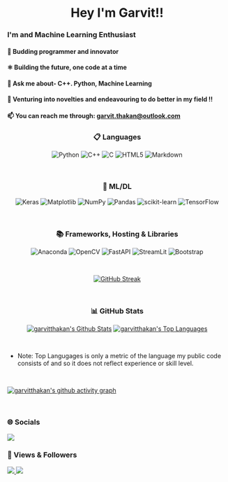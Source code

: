 <h1 align="center">Hey I'm Garvit!!</h1>
<h3>I'm and Machine Learning Enthusiast </h3>

<h4> 🧩 Budding programmer and innovator </h4> 
<h4> ⚛️ Building the future, one code at a time</h4>
<h4> 💬 Ask me about- C++. Python, Machine Learning</h4>
<h4> 🥅 Venturing into novelties and endeavouring to do better in my field !!</h4>
<!-- <h4> ♦ Optimistic</h4> -->

#### 📫 You can reach me through: garvit.thakan@outlook.com

<!-- ------------------------------------------------------------------------ -->

<h3 align="center"> 📋 Languages </h3>
<div align="center">
	
![Python](https://img.shields.io/badge/python-3670A0?style=for-the-badge&logo=python&logoColor=ffdd54)
![C++](https://img.shields.io/badge/c++-%2300599C.svg?style=for-the-badge&logo=c%2B%2B&logoColor=white)
![C](https://img.shields.io/badge/c-%2300599C.svg?style=for-the-badge&logo=c&logoColor=white)
![HTML5](https://img.shields.io/badge/html5-%23E34F26.svg?style=for-the-badge&logo=html5&logoColor=white)
![Markdown](https://img.shields.io/badge/markdown-%23000000.svg?style=for-the-badge&logo=markdown&logoColor=white)

</div><br>
  
<!-- ------------------------------------------------------------------------ -->

<h3 align="center">🤖 ML/DL </h3>
<div align="center">
  
![Keras](https://img.shields.io/badge/Keras-%23D00000.svg?style=for-the-badge&logo=Keras&logoColor=white)
![Matplotlib](https://img.shields.io/badge/Matplotlib-%23ffffff.svg?style=for-the-badge&logo=Matplotlib&logoColor=black)
![NumPy](https://img.shields.io/badge/numpy-%23013243.svg?style=for-the-badge&logo=numpy&logoColor=white)
![Pandas](https://img.shields.io/badge/pandas-%23150458.svg?style=for-the-badge&logo=pandas&logoColor=white)
![scikit-learn](https://img.shields.io/badge/scikit--learn-%23F7931E.svg?style=for-the-badge&logo=scikit-learn&logoColor=white)
![TensorFlow](https://img.shields.io/badge/TensorFlow-%23FF6F00.svg?style=for-the-badge&logo=TensorFlow&logoColor=white)

</div><br>

<!-- ------------------------------------------------------------------------ -->

<h3 align="center">📚 Frameworks, Hosting & Libraries </h3>
<div align="center">
  
 ![Anaconda](https://img.shields.io/badge/Anaconda-%2344A833.svg?style=for-the-badge&logo=anaconda&logoColor=white)
 ![OpenCV](https://img.shields.io/badge/opencv-%23white.svg?style=for-the-badge&logo=opencv&logoColor=white)
 ![FastAPI](https://img.shields.io/badge/FastAPI-005571?style=for-the-badge&logo=fastapi)
 ![StreamLit](https://img.shields.io/badge/Streamlit-FF4B4B?style=for-the-badge&logo=Streamlit&logoColor=white)
 ![Bootstrap](https://img.shields.io/badge/bootstrap-%23563D7C.svg?style=for-the-badge&logo=bootstrap&logoColor=white)
  
</div><br>

<!-- -------------------------------------------------------------------------------------- -->

<div align="center">

[![GitHub Streak](https://github-readme-streak-stats.herokuapp.com/?user=garvitthakan&theme=black-ice)](https://github.com/DenverCoder1/github-readme-streak-stats)
	
</div>

<br>

<!-- ------------------------------------------------------------------------ -->

<h3 align="center"> 📊 GitHub Stats </h3>
<div align="center">
	
<!-- <a href="https://github.com/garvitthakan/github-readme-stats"><img alt="garvitthakan's Github Stats" src="https://github-readme-stats.vercel.app/api?username=garvitthakan&show_icons=true&count_private=true&theme=react&hide_border=true&bg_color=0D1117" /></a>
<a href="https://github.com/garvitthakan/github-readme-stats"><img alt="garvitthakan's Top Languages" src="https://github-readme-stats.vercel.app/api/top-langs/?username=garvitthakan&langs_count=8&count_private=false&layout=compact&theme=react&hide_border=true&bg_color=0D1117" /></a> -->

	
<a href="https://github.com/garvitthakan/github-readme-stats"><img alt="garvitthakan's Github Stats" src="https://github-readme-stats.vercel.app/api?username=garvitthakan&show_icons=true&count_private=true&theme=react&hide_border=true&bg_color=0D1117" /></a>
<a href="https://github.com/garvitthakan/github-readme-stats"><img alt="garvitthakan's Top Languages" src="https://github-readme-stats.vercel.app/api/top-langs/?username=garvitthakan&langs_count=20&count_private=false&layout=compact&theme=react&hide_border=true&bg_color=0D1117" /></a>
</div>

<br>
<!-- -------------------------------------------------------------------------------------- -->

- Note: Top Langugages is only a metric of the language my public code consists of and so it does not reflect experience or skill level.

<br>
<!-- -------------------------------------------------------------------------------------- -->

[![garvitthakan's github activity graph](https://github-readme-activity-graph.cyclic.app/graph?username=garvitthakan&theme=react-dark&hide_border=true)](https://github.com/garvitthakan/github-readme-activity-graph)


<br>
<!-- -------------------------------------------------------------------------------------- -->

<h3 align="left"> 🌐 Socials </h3>

<a href="https://www.linkedin.com/in/garvit-thakan-aabb76220/" target="_blank" rel="noopener noreferrer"><img src="https://img.shields.io/badge/linkedin-%230077B5.svg?style=for-the-badge&logo=linkedin&logoColor=white"></a>

<h3 align="left"> 🤍 Views & Followers </h3>
<a href="https://komarev.com/ghpvc/?username=garvitthakan&label=PROFILE+VIEWS&style=flat-square&color=red">
<img src="https://komarev.com/ghpvc/?username=garvitthakan&label=PROFILE+VIEWS&style=flat-square&color=red"> </a>
<a href="https://img.shields.io/github/followers/garvitthakan?label=followers&style=social">
<img src="https://img.shields.io/github/followers/garvitthakan?label=followers&style=social"> </a>
